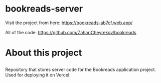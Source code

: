 # bookreads-server

Visit the project from here: https://bookreads-ab7cf.web.app/

All of the code: https://github.com/ZahariCheyrekov/bookreads

# <p id="about">About this project</p>

Repository that stores server code for the Bookreads application project. Used for deploying it on Vercel.
